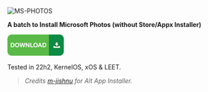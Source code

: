 ![MS-PHOTOS](https://github.com/gzmatte/ms-photos/assets/117684932/49cbdfb9-2d29-42ce-84c3-040ec9c613a5)

**A batch to Install Microsoft Photos (without Store/Appx Installer)**

[<img src="https://github.com/gzmatte/trash/blob/main/48wx.png">](https://github.com/gzmatte/ms-photos/releases/download/1/ms-photos.bat)

Tested in 22h2, KernelOS, xOS & LEET.
> _Credits [m-jishnu](https://github.com/m-jishnu/alt-app-installer) for Alt App Installer._
